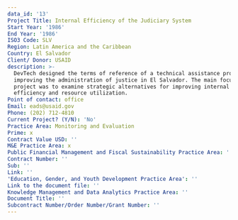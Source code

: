 ```yaml
---
data_id: '13'
Project Title: Internal Efficiency of the Judiciary System
Start Year: '1986'
End Year: '1986'
ISO3 Code: SLV
Region: Latin America and the Caribbean
Country: El Salvador
Client/ Donor: USAID
description: >-
  DevTech designed the terms of reference of a technical assistance project for
  improving the administration of justice in El Salvador. The main focus of the
  project was to examine strategic alternatives for improving internal
  efficiency and resource utilization.
Point of contact: office
Email: eads@usaid.gov
Phone: (202) 712-4810
Current Project? (Y/N): 'No'
Practice Area: Monitoring and Evaluation
Prime: x
Contract Value USD: ''
M&E Practice Area: x
Public Financial Management and Fiscal Sustainability Practice Area: ''
Contract Number: ''
Sub: ''
Link: ''
'Education, Gender, and Youth Development Practice Area': ''
Link to the document file: ''
Knowledge Management and Data Analytics Practice Area: ''
Document Title: ''
Subcontract Number/Order Number/Grant Number: ''
---
```

